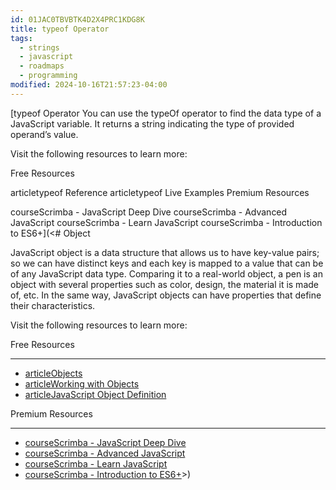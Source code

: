 ```yaml
---
id: 01JAC0TBVBTK4D2X4PRC1KDG8K
title: typeof Operator
tags:
  - strings
  - javascript
  - roadmaps
  - programming
modified: 2024-10-16T21:57:23-04:00
---
```

[typeof Operator
You can use the typeOf operator to find the data type of a JavaScript variable. It returns a string indicating the type of provided operand’s value.

Visit the following resources to learn more:

Free Resources

articletypeof Reference
articletypeof Live Examples
Premium Resources

courseScrimba - JavaScript Deep Dive
courseScrimba - Advanced JavaScript
courseScrimba - Learn JavaScript
courseScrimba - Introduction to ES6+](<# Object

JavaScript object is a data structure that allows us to have key-value pairs; so we can have distinct keys and each key is mapped to a value that can be of any JavaScript data type. Comparing it to a real-world object, a pen is an object with several properties such as color, design, the material it is made of, etc. In the same way, JavaScript objects can have properties that define their characteristics.

Visit the following resources to learn more:

Free Resources

---

- [articleObjects](https://javascript.info/object)
- [articleWorking with Objects](https://developer.mozilla.org/en-US/docs/Web/JavaScript/Guide/Working_with_Objects)
- [articleJavaScript Object Definition](https://www.w3schools.com/js/js_object_definition.asp)

Premium Resources

---

- [courseScrimba - JavaScript Deep Dive](https://v2.scrimba.com/javascript-deep-dive-c0a?via=roadmap)
- [courseScrimba - Advanced JavaScript](https://v2.scrimba.com/advanced-javascript-c03kpi3kss?via=roadmap)
- [courseScrimba - Learn JavaScript](https://v2.scrimba.com/learn-javascript-c0v?via=roadmap)
- [courseScrimba - Introduction to ES6+](https://v2.scrimba.com/introduction-to-es6-c0t?via=roadmap)>)